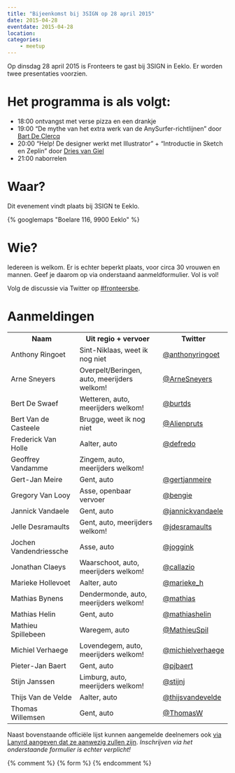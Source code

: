 ```yaml
---
title: "Bijeenkomst bij 3SIGN op 28 april 2015"
date: 2015-04-28
eventdate: 2015-04-28
location: 
categories: 
    - meetup
---
```

Op dinsdag 28 april 2015 is Fronteers te gast bij 3SIGN in Eeklo. Er worden twee presentaties voorzien.

# Het programma is als volgt:

* 18:00 ontvangst met verse pizza en een drankje
* 19:00 “De mythe van het extra werk van de AnySurfer-richtlijnen” door [Bart De Clercq](https://twitter.com/b_de_clercq)
* 20:00 “Help! De designer werkt met Illustrator” + “Introductie in Sketch en Zeplin” door [Dries van Giel](https://twitter.com/macetaria)
* 21:00 naborrelen

# Waar?

Dit evenement vindt plaats bij 3SIGN te Eeklo.

{% googlemaps "Boelare 116, 9900 Eeklo" %}

# Wie?

Iedereen is welkom. Er is echter beperkt plaats, voor circa 30 vrouwen en mannen. Geef je daarom op via onderstaand aanmeldformulier. Vol is vol!

Volg de discussie via Twitter op [#fronteersbe](https://twitter.com/search?q=%23fronteersbe).

# Aanmeldingen

<table>
<tr>
<th>Naam</th>
<th>Uit regio + vervoer</th>
<th>Twitter</th>
</tr>
<tr>
<td>Anthony Ringoet</td>
<td>Sint-Niklaas, weet ik nog niet</td>
<td><a href="https://twitter.com/anthonyringoet" rel="nofollow">@anthonyringoet</a></td>
</tr>
<tr>
<td>Arne Sneyers</td>
<td>Overpelt/Beringen, auto, meerijders welkom!</td>
<td><a href="https://twitter.com/ArneSneyers" rel="nofollow">@ArneSneyers</a></td>
</tr>
<tr>
<td>Bert De Swaef</td>
<td>Wetteren, auto, meerijders welkom!</td>
<td><a href="https://twitter.com/burtds" rel="nofollow">@burtds</a></td>
</tr>
<tr>
<td>Bert Van de Casteele</td>
<td>Brugge, weet ik nog niet</td>
<td><a href="https://twitter.com/Alienpruts" rel="nofollow">@Alienpruts</a></td>
</tr>
<tr>
<td>Frederick Van Holle</td>
<td>Aalter, auto</td>
<td><a href="https://twitter.com/defredo" rel="nofollow">@defredo</a></td>
</tr>
<tr>
<td>Geoffrey Vandamme</td>
<td>Zingem, auto, meerijders welkom!</td>
<td></td>
</tr>
<tr>
<td>Gert-Jan Meire</td>
<td>Gent, auto</td>
<td><a href="https://twitter.com/gertjanmeire" rel="nofollow">@gertjanmeire</a></td>
</tr>
<tr>
<td>Gregory Van Looy</td>
<td>Asse, openbaar vervoer</td>
<td><a href="https://twitter.com/bengie" rel="nofollow">@bengie</a></td>
</tr>
<tr>
<td>Jannick Vandaele</td>
<td>Gent, auto</td>
<td><a href="https://twitter.com/jannickvandaele" rel="nofollow">@jannickvandaele</a></td>
</tr>
<tr>
<td>Jelle Desramaults</td>
<td>Gent, auto, meerijders welkom!</td>
<td><a href="https://twitter.com/jdesramaults" rel="nofollow">@jdesramaults</a></td>
</tr>
<tr>
<td>Jochen Vandendriessche</td>
<td>Asse, auto</td>
<td><a href="https://twitter.com/joggink" rel="nofollow">@joggink</a></td>
</tr>
<tr>
<td>Jonathan Claeys</td>
<td>Waarschoot, auto, meerijders welkom!</td>
<td><a href="https://twitter.com/callazio" rel="nofollow">@callazio</a></td>
</tr>
<tr>
<td>Marieke Hollevoet</td>
<td>Aalter, auto</td>
<td><a href="https://twitter.com/marieke_h" rel="nofollow">@marieke_h</a></td>
</tr>
<tr>
<td>Mathias Bynens</td>
<td>Dendermonde, auto, meerijders welkom!</td>
<td><a href="https://twitter.com/mathias" rel="nofollow">@mathias</a></td>
</tr>
<tr>
<td>Mathias Helin</td>
<td>Gent, auto</td>
<td><a href="https://twitter.com/mathiashelin" rel="nofollow">@mathiashelin</a></td>
</tr>
<tr>
<td>Mathieu Spillebeen</td>
<td>Waregem, auto</td>
<td><a href="https://twitter.com/MathieuSpil" rel="nofollow">@MathieuSpil</a></td>
</tr>
<tr>
<td>Michiel Verhaege</td>
<td>Lovendegem, auto, meerijders welkom!</td>
<td><a href="https://twitter.com/michielverhaege" rel="nofollow">@michielverhaege</a></td>
</tr>
<tr>
<td>Pieter-Jan Baert</td>
<td>Gent, auto</td>
<td><a href="https://twitter.com/pjbaert" rel="nofollow">@pjbaert</a></td>
</tr>
<tr>
<td>Stijn Janssen</td>
<td>Limburg, auto, meerijders welkom!</td>
<td><a href="https://twitter.com/stijnj" rel="nofollow">@stijnj</a></td>
</tr>
<tr>
<td>Thijs Van de Velde</td>
<td>Aalter, auto</td>
<td><a href="https://twitter.com/thijsvandevelde" rel="nofollow">@thijsvandevelde</a></td>
</tr>
<tr>
<td>Thomas Willemsen</td>
<td>Gent, auto</td>
<td><a href="https://twitter.com/ThomasW" rel="nofollow">@ThomasW</a></td>
</tr>
</table>


Naast bovenstaande officiële lijst kunnen aangemelde deelnemers ook [via Lanyrd aangeven dat ze aanwezig zullen zijn](http://lanyrd.com/2015/fronteersbe-3sign/). *Inschrijven via het onderstaande formulier is echter verplicht!*

{% comment %}
{% form %}
{% endcomment %}
